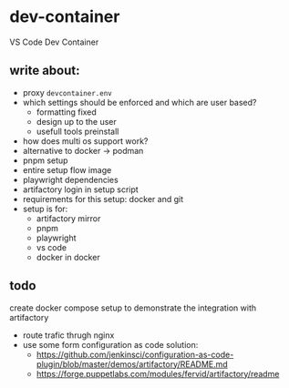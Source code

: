 # dev-container
VS Code Dev Container 

## write about:

- proxy `devcontainer.env`
- which settings should be enforced and which are user based?
  - formatting fixed
  - design up to the user
  - usefull tools preinstall
- how does multi os support work?
- alternative to docker -> podman
- pnpm setup
- entire setup flow image
- playwright dependencies
- artifactory login in setup script
- requirements for this setup: docker and git
- setup is for: 
  - artifactory mirror
  - pnpm
  - playwright
  - vs code
  - docker in docker

## todo

create docker compose setup to demonstrate the integration with artifactory

- route trafic thrugh nginx
- use some form configuration as code solution: 
  - https://github.com/jenkinsci/configuration-as-code-plugin/blob/master/demos/artifactory/README.md
  - https://forge.puppetlabs.com/modules/fervid/artifactory/readme